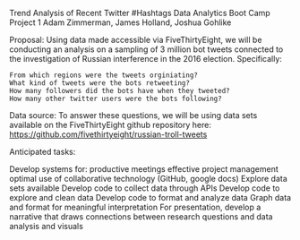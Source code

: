 Trend Analysis of Recent Twitter #Hashtags 
Data Analytics Boot Camp Project 1
Adam Zimmerman, James Holland, Joshua Gohlike

Proposal: Using data made accessible via FiveThirtyEight, we will be conducting an analysis on a sampling of 3 million bot tweets connected to the investigation of Russian interference in the 2016 election. Specifically: 

    From which regions were the tweets orginiating?
    What kind of tweets were the bots retweeting?
    How many followers did the bots have when they tweeted?
    How many other twitter users were the bots following?

Data source: To answer these questions, we will be using data sets available on the FiveThirtyEight github repository here: https://github.com/fivethirtyeight/russian-troll-tweets 

Anticipated tasks:

Develop systems for:
    productive meetings
    effective project management 
    optimal use of collaborative technology (GitHub, google docs) 
Explore data sets available
Develop code to collect data through APIs
Develop code to explore and clean data
Develop code to format and analyze data
Graph data and format for meaningful interpretation
For presentation, develop a narrative that draws connections between research questions and data analysis and visuals
